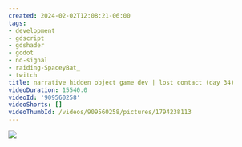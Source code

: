 ```yaml
---
created: 2024-02-02T12:08:21-06:00
tags:
- development
- gdscript
- gdshader
- godot
- no-signal
- raiding-SpaceyBat_
- twitch
title: narrative hidden object game dev | lost contact (day 34)
videoDuration: 15540.0
videoId: '909560258'
videoShorts: []
videoThumbId: /videos/909560258/pictures/1794238113
---
```


![](20240202180821.jpg)
